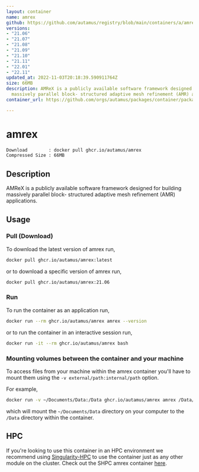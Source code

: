 ```yaml
---
layout: container
name: amrex
github: https://github.com/autamus/registry/blob/main/containers/a/amrex/spack.yaml
versions:
- "21.06"
- "21.07"
- "21.08"
- "21.09"
- "21.10"
- "21.11"
- "22.01"
- "22.11"
updated_at: 2022-11-03T20:18:39.590911764Z
size: 66MB
description: AMReX is a publicly available software framework designed for building
  massively parallel block- structured adaptive mesh refinement (AMR) applications.
container_url: https://github.com/orgs/autamus/packages/container/package/amrex

---
```

# amrex
```bash 
Download        : docker pull ghcr.io/autamus/amrex
Compressed Size : 66MB
```

## Description
AMReX is a publicly available software framework designed for building massively parallel block- structured adaptive mesh refinement (AMR) applications.

## Usage
### Pull (Download)
To download the latest version of amrex run,

```bash
docker pull ghcr.io/autamus/amrex:latest
```

or to download a specific version of amrex run,

```bash
docker pull ghcr.io/autamus/amrex:21.06
```
### Run
To run the container as an application run,
```bash
docker run --rm ghcr.io/autamus/amrex amrex --version
```

or to run the container in an interactive session run,
```bash
docker run -it --rm ghcr.io/autamus/amrex bash
```

### Mounting volumes between the container and your machine
To access files from your machine within the amrex container you'll have to mount them using the `-v external/path:internal/path` option.

For example,
```bash
docker run -v ~/Documents/Data:/Data ghcr.io/autamus/amrex amrex /Data/myData.csv
```
which will mount the `~/Documents/Data` directory on your computer to the `/Data` directory within the container.

## HPC
If you're looking to use this container in an HPC environment we recommend using [Singularity-HPC](https://singularity-hpc.readthedocs.io) to use the container just as any other module on the cluster. Check out the SHPC amrex container [here](https://singularityhub.github.io/singularity-hpc/r/ghcr.io-autamus-amrex/).